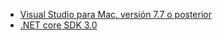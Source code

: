 * [Visual Studio para Mac, versión 7.7 o posterior](https://visualstudio.microsoft.com/vs/mac/)
* [.NET core SDK 3.0](https://dotnet.microsoft.com/download/dotnet-core/3.0)